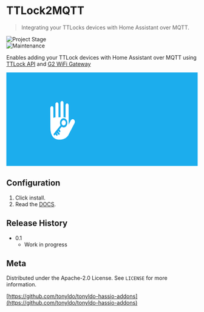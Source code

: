 # TTLock2MQTT
> Integrating your TTLocks devices with Home Assistant over MQTT.

![Project Stage][project-stage-shield]  
![Maintenance][maintenance-shield]  

Enables adding your TTLock devices with Home Assistant over MQTT using [TTLock API][ttlockapi] and [G2 WiFi Gateway][g2_gateway]

![](./pictures/ttlock_header.png)

## Configuration

1. Click install.
2. Read the [DOCS](./DOCS.md).

## Release History

* 0.1
    * Work in progress

## Meta

Distributed under the Apache-2.0 License. See ``LICENSE`` for more information.

[https://github.com/tonyldo/tonyldo-hassio-addons](https://github.com/tonyldo/tonyldo-hassio-addons)


<!-- Markdown link -->
[wiki]: https://github.com/tonyldo/tonyldo-hassio-addons
[project-stage-shield]: https://img.shields.io/badge/project%20stage-development%20beta-red.svg
[maintenance-shield]: https://img.shields.io/maintenance/yes/2020.svg
[ttlockapi]: https://open.ttlock.com/doc/userGuide
[g2_gateway]: ./pictures/g2_gateway.jpeg
